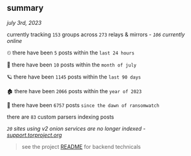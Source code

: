 
## summary
_july 3rd, 2023_

currently tracking `153` groups across `273` relays & mirrors - _`106` currently online_

⏲ there have been `5` posts within the `last 24 hours`

🦈 there have been `10` posts within the `month of july`

🪐 there have been `1145` posts within the `last 90 days`

🏚 there have been `2066` posts within the `year of 2023`

🦕 there have been `6757` posts `since the dawn of ransomwatch`

there are `83` custom parsers indexing posts

_`20` sites using v2 onion services are no longer indexed - [support.torproject.org](https://support.torproject.org/onionservices/v2-deprecation/)_

> see the project [README](https://github.com/joshhighet/ransomwatch#ransomwatch--) for backend technicals

